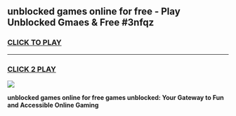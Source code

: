 
## unblocked games online for free - Play Unblocked Gmaes & Free #3nfqz
<h3>
<a href="https://news.freeplayer.one?title=unblocked_games_online_for_free&ref=26F">CLICK TO PLAY</a></h3>
<hr>

<h3>
<a href="https://news.freeplayer.one?title=unblocked_games_online_for_free&ref=26F">CLICK 2 PLAY</a>
  
</h3>

<a href="https://news.freeplayer.one?title=unblocked_games_online_for_free&ref=26F/"><img src="https://clearcache.store/games.png"></a>


**unblocked games online for free games unblocked: Your Gateway to Fun and Accessible Online Gaming**
